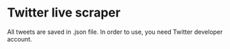 # Twitter live scraper
All tweets are saved in .json file. In order to use, you need Twitter developer account.
